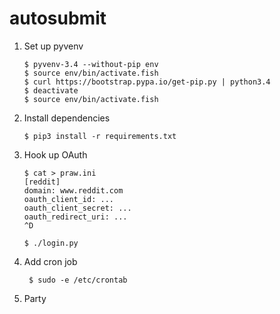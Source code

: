 # autosubmit

1.  Set up pyvenv

        $ pyvenv-3.4 --without-pip env
        $ source env/bin/activate.fish
        $ curl https://bootstrap.pypa.io/get-pip.py | python3.4
        $ deactivate
        $ source env/bin/activate.fish

2.  Install dependencies

        $ pip3 install -r requirements.txt

3.  Hook up OAuth

        $ cat > praw.ini
        [reddit]
        domain: www.reddit.com
        oauth_client_id: ...
        oauth_client_secret: ...
        oauth_redirect_uri: ...
        ^D

        $ ./login.py

4. Add cron job

        $ sudo -e /etc/crontab

5. Party
